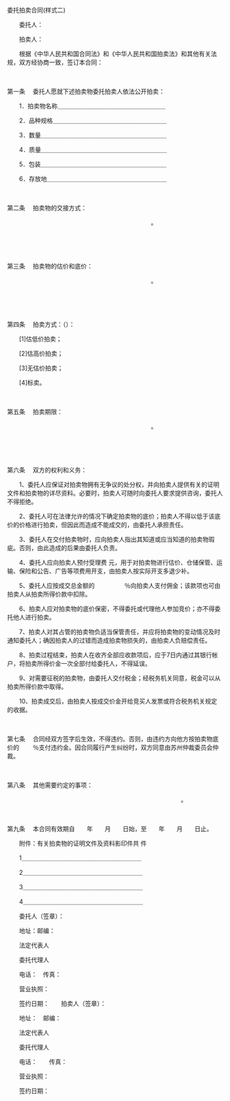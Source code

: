 



委托拍卖合同(样式二)



 

　　委托人：

　　拍卖人：　　

　　根据《中华人民共和国合同法》和《中华人民共和国拍卖法》和其他有关法规，双方经协商一致，签订本合同：

　　

第一条
　委托人愿就下述拍卖物委托拍卖人依法公开拍卖：　　

　　1．拍卖物名称＿＿＿＿＿＿＿＿＿＿＿＿＿＿＿＿＿＿　　

　　2．品种规格＿＿＿＿＿＿＿＿＿＿＿＿＿＿＿＿＿＿＿　　

　　3．数量＿＿＿＿＿＿＿＿＿＿＿＿＿＿＿＿＿＿＿＿＿　　

　　4．质量＿＿＿＿＿＿＿＿＿＿＿＿＿＿＿＿＿＿＿＿＿　　

　　5．包装＿＿＿＿＿＿＿＿＿＿＿＿＿＿＿＿＿＿＿＿＿　　

　　6．存放地＿＿＿＿＿＿＿＿＿＿＿＿＿＿＿＿＿＿＿＿

　　

第二条
　拍卖物的交接方式：

　　　　　　　　　　　　　　　　　　　　　　　　。

　　

　　

第三条
　拍卖物的估价和底价：

　　　　　　　　　　　　　　　　　　　　　　　　。

　　

　　

第四条
　拍卖方式：（）：

　　[1]估低价拍卖；

　　[2]估高价拍卖；

　　[3]无估价拍卖；

　　[4]标卖。

　　

第五条
　拍卖期限：

　　　　　　　　　　　　　　　　　　　　　　　　。

　　

　　

第六条
　双方的权利和义务：　　

　　1、委托人应保证对拍卖物拥有无争议的处分权，并向拍卖人提供有关的证明文件和拍卖物的详尽资料。必要时，拍卖人可随时向委托人要求提供咨询，委托人不得拒绝。　　

　　2、委托人可在法律允许的情况下确定拍卖物的底价；拍卖人不得以低于该底价的价格进行拍卖，但因此而造成不能成交的，由委托人承担责任。　　

　　3、委托人在交付拍卖物时，应向拍卖人指出其知道或应当知道的拍卖物瑕疵。否则，由此造成的后果由委托人负责。　　

　　4、委托人应向拍卖人预付受理费 元，用于对拍卖物进行估价、仓储保管、运输、保险和公告、广告等项费用开支，由拍卖人按实际开支多退少补。　　

　　5、委托人应按成交总金额的　　　　　％向拍卖人支付佣金；该款项也可由拍卖人从拍卖所得价款中扣除。　　

　　6、拍卖人应对拍卖物的底价保密，不得委托或代理他人参加竞价；亦不得委托他人进行拍卖。　　

　　7、拍卖人对其占管的拍卖物负适当保管责任，并应将拍卖物的变动情况及时通知委托人；确因拍卖人的过错而造成拍卖物损失的，由拍卖人负赔偿责任。　　

　　8、拍卖过程结束，拍卖人在收齐全部应收款项后，应于7日内通过其银行帐户，将拍卖所得价金一次全部付给委托人，不得延误。　

　　9、对需要征税的拍卖物，由委托人交付税金；经税务机关同意，税金可以从拍卖所得价款中取得。　　

　　10、拍卖成交后，由拍卖人按成交价金开给竞买人发票或符合税务机关规定的收据。

　　

第七条
　合同经双方签字后生效，不得违约。否则，由违约方向他方按拍卖物底价的　　 ％支付违约金。因合同履行产生纠纷时，双方同意由苏州仲裁委员会仲裁。

　　

第八条
　其他需要约定的事项：

　　　　　　　　　　　　　　　　　　　　　　　　　　　　　。

　　

第九条
　本合同有效期自　　年　　月　　日始，至　　年　　月　　日止。　　

　　附件：有关拍卖物的证明文件及资料影印件共 件　　

　　1＿＿＿＿＿＿＿＿＿＿＿＿＿＿＿＿＿＿＿＿　　

　　2＿＿＿＿＿＿＿＿＿＿＿＿＿＿＿＿＿＿＿＿　　

　　3＿＿＿＿＿＿＿＿＿＿＿＿＿＿＿＿＿＿＿＿　　

　　4＿＿＿＿＿＿＿＿＿＿＿＿＿＿＿＿＿＿＿＿　　　　

　　委托人（签章）：

　　地址：邮编：

　　法定代表人

　　委托代理人

　　电话：　传真：

　　营业执照：

　　签约日期：　　拍卖人（签章）：

　　地址：　邮编：

　　法定代表人

　　委托代理人

　　电话：　　传真：

　　营业执照：

　　签约日期：